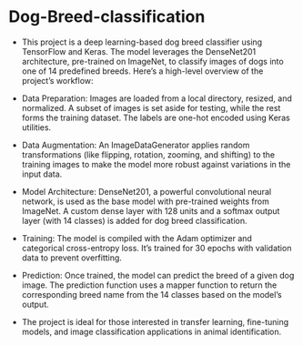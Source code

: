 # Dog-Breed-classification
- This project is a deep learning-based dog breed classifier using TensorFlow and Keras. The model leverages the DenseNet201 architecture, pre-trained on ImageNet, to classify images of dogs into one of 14 predefined breeds. Here’s a high-level overview of the project’s workflow:

- Data Preparation: Images are loaded from a local directory, resized, and normalized. A subset of images is set aside for testing, while the rest forms the training dataset. The labels are one-hot encoded using Keras utilities.

- Data Augmentation: An ImageDataGenerator applies random transformations (like flipping, rotation, zooming, and shifting) to the training images to make the model more robust against variations in the input data.

- Model Architecture: DenseNet201, a powerful convolutional neural network, is used as the base model with pre-trained weights from ImageNet. A custom dense layer with 128 units and a softmax output layer (with 14 classes) is added for dog breed classification.

- Training: The model is compiled with the Adam optimizer and categorical cross-entropy loss. It’s trained for 30 epochs with validation data to prevent overfitting.

- Prediction: Once trained, the model can predict the breed of a given dog image. The prediction function uses a mapper function to return the corresponding breed name from the 14 classes based on the model’s output.

- The project is ideal for those interested in transfer learning, fine-tuning models, and image classification applications in animal identification.
